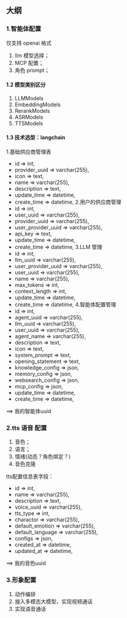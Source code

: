 ## 大纲
### 1.智能体配置
仅支持 openai 格式

1. llm 模型选择；
2. MCP 配置；
3. 角色 prompt；

#### 1.2 模型类别区分
1. LLMModels
2. EmbeddingModels
3. RerankModels
4. ASRModels
5. TTSModels

#### 1.3 技术选型：langchain
1.基础供应商管理表
- id => int,
- provider_uuid => varchar(255),
- icon => text,
- name => varchar(255),
- description => text,
- update_time => datetime,
- create_time => datetime,
2.用户的供应商管理
- id => int,
- user_uuid => varchar(255),
- provider_uuid => varchar(255),
- user_provider_uuid => varchar(255),
- api_key => text,
- update_time => datetime,
- create_time => datetime,
3.LLM 管理
- id => int,
- llm_uuid => varchar(255),
- user_provider_uuid => varchar(255),
- user_uuid => varchar(255),
- name => varchar(255),
- max_tokens => int,
- context_length => int,
- update_time => datetime,
- create_time => datetime,
4.智能体配置管理
- id => int,
- agent_uuid => varchar(255),
- llm_uuid => varchar(255),
- user_uuid => varchar(255),
- agent_name => varchar(255),
- description => text,
- icon => text,
- system_prompt => text,
- opening_statement => text,
- knowledge_config => json,
- memory_config => json,
- websearch_config => json,
- mcp_config => json,
- update_time => datetime,
- create_time => datetime,

==> 我的智能体uuid
### 2.tts 语音 配置
1. 音色；
2. 语言；
3. 情绪(动态？角色绑定？)
4. 音色克隆

tts配置信息表字段：
- id => int,
- name => varchar(255),
- description => text,
- voice_uuid => varchar(255),
- tts_type => int,
- charactor => varchar(255),
- default_emotion => varchar(255),
- default_language => varchar(255),
- configs => json,
- created_at => datetime,
- updated_at => datetime,

==> 我的音色uuid

### 3.形象配置
1. 动作编排
2. 接入多模态大模型，实现视频通话
3. 实现语音通话